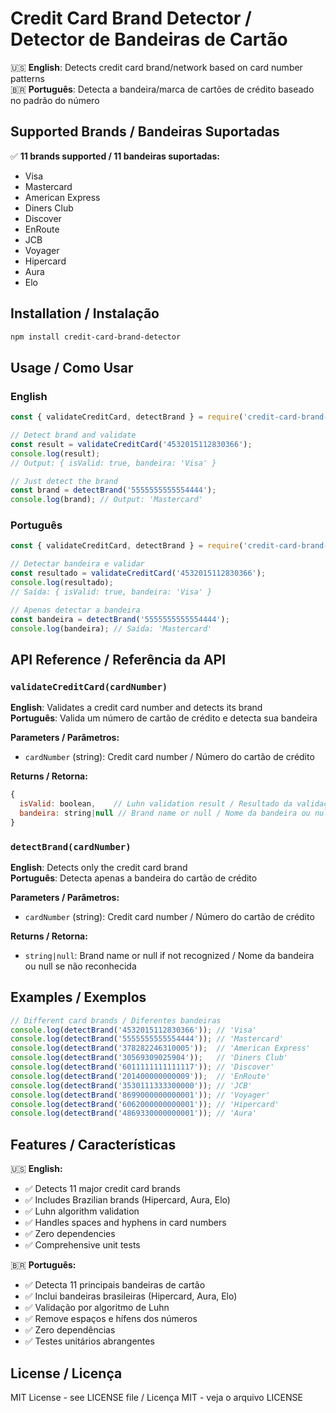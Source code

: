 # Credit Card Brand Detector / Detector de Bandeiras de Cartão

🇺🇸 **English**: Detects credit card brand/network based on card number patterns  
🇧🇷 **Português**: Detecta a bandeira/marca de cartões de crédito baseado no padrão do número

## Supported Brands / Bandeiras Suportadas

✅ **11 brands supported / 11 bandeiras suportadas:**

- Visa
- Mastercard  
- American Express
- Diners Club
- Discover
- EnRoute
- JCB
- Voyager
- Hipercard
- Aura
- Elo

## Installation / Instalação

```bash
npm install credit-card-brand-detector
```

## Usage / Como Usar

### English
```javascript
const { validateCreditCard, detectBrand } = require('credit-card-brand-detector');

// Detect brand and validate
const result = validateCreditCard('4532015112830366');
console.log(result);
// Output: { isValid: true, bandeira: 'Visa' }

// Just detect the brand
const brand = detectBrand('5555555555554444');
console.log(brand); // Output: 'Mastercard'
```

### Português
```javascript
const { validateCreditCard, detectBrand } = require('credit-card-brand-detector');

// Detectar bandeira e validar
const resultado = validateCreditCard('4532015112830366');
console.log(resultado);
// Saída: { isValid: true, bandeira: 'Visa' }

// Apenas detectar a bandeira
const bandeira = detectBrand('5555555555554444');
console.log(bandeira); // Saída: 'Mastercard'
```

## API Reference / Referência da API

### `validateCreditCard(cardNumber)`
**English**: Validates a credit card number and detects its brand  
**Português**: Valida um número de cartão de crédito e detecta sua bandeira

**Parameters / Parâmetros:**
- `cardNumber` (string): Credit card number / Número do cartão de crédito

**Returns / Retorna:**
```javascript
{
  isValid: boolean,    // Luhn validation result / Resultado da validação Luhn
  bandeira: string|null // Brand name or null / Nome da bandeira ou null
}
```

### `detectBrand(cardNumber)`
**English**: Detects only the credit card brand  
**Português**: Detecta apenas a bandeira do cartão de crédito

**Parameters / Parâmetros:**
- `cardNumber` (string): Credit card number / Número do cartão de crédito

**Returns / Retorna:**
- `string|null`: Brand name or null if not recognized / Nome da bandeira ou null se não reconhecida

## Examples / Exemplos

```javascript
// Different card brands / Diferentes bandeiras
console.log(detectBrand('4532015112830366')); // 'Visa'
console.log(detectBrand('5555555555554444')); // 'Mastercard'
console.log(detectBrand('378282246310005'));  // 'American Express'
console.log(detectBrand('30569309025904'));   // 'Diners Club'
console.log(detectBrand('6011111111111117')); // 'Discover'
console.log(detectBrand('201400000000009'));  // 'EnRoute'
console.log(detectBrand('3530111333300000')); // 'JCB'
console.log(detectBrand('8699000000000001')); // 'Voyager'
console.log(detectBrand('6062000000000001')); // 'Hipercard'
console.log(detectBrand('4869330000000001')); // 'Aura'
```

## Features / Características

🇺🇸 **English:**
- ✅ Detects 11 major credit card brands
- ✅ Includes Brazilian brands (Hipercard, Aura, Elo)
- ✅ Luhn algorithm validation
- ✅ Handles spaces and hyphens in card numbers
- ✅ Zero dependencies
- ✅ Comprehensive unit tests

🇧🇷 **Português:**
- ✅ Detecta 11 principais bandeiras de cartão
- ✅ Inclui bandeiras brasileiras (Hipercard, Aura, Elo)
- ✅ Validação por algoritmo de Luhn
- ✅ Remove espaços e hífens dos números
- ✅ Zero dependências
- ✅ Testes unitários abrangentes

## License / Licença

MIT License - see LICENSE file / Licença MIT - veja o arquivo LICENSE